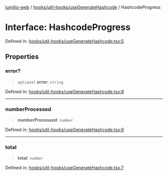 [lumilio-web](../../../../modules.md) / [hooks/util-hooks/useGenerateHashcode](../index.md) / HashcodeProgress

# Interface: HashcodeProgress

Defined in: [hooks/util-hooks/useGenerateHashcode.tsx:5](https://github.com/EdwinZhanCN/Lumilio-Photos/blob/bdb61d82271cd56f7d31e6f3e50cded728e37cea/web/src/hooks/util-hooks/useGenerateHashcode.tsx#L5)

## Properties

### error?

> `optional` **error**: `string`

Defined in: [hooks/util-hooks/useGenerateHashcode.tsx:8](https://github.com/EdwinZhanCN/Lumilio-Photos/blob/bdb61d82271cd56f7d31e6f3e50cded728e37cea/web/src/hooks/util-hooks/useGenerateHashcode.tsx#L8)

***

### numberProcessed

> **numberProcessed**: `number`

Defined in: [hooks/util-hooks/useGenerateHashcode.tsx:6](https://github.com/EdwinZhanCN/Lumilio-Photos/blob/bdb61d82271cd56f7d31e6f3e50cded728e37cea/web/src/hooks/util-hooks/useGenerateHashcode.tsx#L6)

***

### total

> **total**: `number`

Defined in: [hooks/util-hooks/useGenerateHashcode.tsx:7](https://github.com/EdwinZhanCN/Lumilio-Photos/blob/bdb61d82271cd56f7d31e6f3e50cded728e37cea/web/src/hooks/util-hooks/useGenerateHashcode.tsx#L7)
